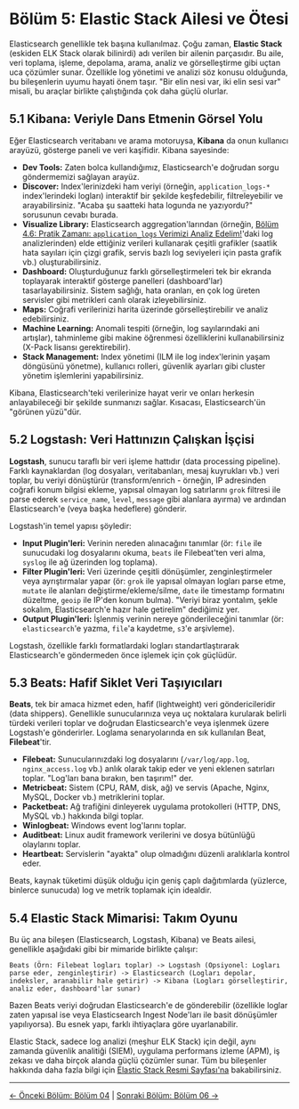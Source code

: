 # Bölüm 5: Elastic Stack Ailesi ve Ötesi

Elasticsearch genellikle tek başına kullanılmaz. Çoğu zaman, **Elastic Stack** (eskiden ELK Stack olarak bilinirdi) adı verilen bir ailenin parçasıdır. Bu aile, veri toplama, işleme, depolama, arama, analiz ve görselleştirme gibi uçtan uca çözümler sunar. Özellikle log yönetimi ve analizi söz konusu olduğunda, bu bileşenlerin uyumu hayati önem taşır. "Bir elin nesi var, iki elin sesi var" misali, bu araçlar birlikte çalıştığında çok daha güçlü olurlar.

## 5.1 Kibana: Veriyle Dans Etmenin Görsel Yolu

Eğer Elasticsearch veritabanı ve arama motoruysa, **Kibana** da onun kullanıcı arayüzü, gösterge paneli ve veri kaşifidir. Kibana sayesinde:

* **Dev Tools:** Zaten bolca kullandığımız, Elasticsearch'e doğrudan sorgu göndermemizi sağlayan arayüz.
* **Discover:** Index'lerinizdeki ham veriyi (örneğin, `application_logs-*` index'lerindeki logları) interaktif bir şekilde keşfedebilir, filtreleyebilir ve arayabilirsiniz. "Acaba şu saatteki hata logunda ne yazıyordu?" sorusunun cevabı burada.
* **Visualize Library:** Elasticsearch aggregation'larından (örneğin, [Bölüm 4.6: Pratik Zamanı: `application_logs` Verimizi Analiz Edelim!](../Textbook/Section04.tr.md#46-pratik-zamanı-application_logs-verimizi-analiz-edelim)'daki log analizlerinden) elde ettiğiniz verileri kullanarak çeşitli grafikler (saatlik hata sayıları için çizgi grafik, servis bazlı log seviyeleri için pasta grafik vb.) oluşturabilirsiniz.
* **Dashboard:** Oluşturduğunuz farklı görselleştirmeleri tek bir ekranda toplayarak interaktif gösterge panelleri (dashboard'lar) tasarlayabilirsiniz. Sistem sağlığı, hata oranları, en çok log üreten servisler gibi metrikleri canlı olarak izleyebilirsiniz.
* **Maps:** Coğrafi verilerinizi harita üzerinde görselleştirebilir ve analiz edebilirsiniz.
* **Machine Learning:** Anomali tespiti (örneğin, log sayılarındaki ani artışlar), tahminleme gibi makine öğrenmesi özelliklerini kullanabilirsiniz (X-Pack lisansı gerektirebilir).
* **Stack Management:** Index yönetimi (ILM ile log index'lerinin yaşam döngüsünü yönetme), kullanıcı rolleri, güvenlik ayarları gibi cluster yönetim işlemlerini yapabilirsiniz.

Kibana, Elasticsearch'teki verilerinize hayat verir ve onları herkesin anlayabileceği bir şekilde sunmanızı sağlar. Kısacası, Elasticsearch'ün "görünen yüzü"dür.

## 5.2 Logstash: Veri Hattınızın Çalışkan İşçisi

**Logstash**, sunucu taraflı bir veri işleme hattıdır (data processing pipeline). Farklı kaynaklardan (log dosyaları, veritabanları, mesaj kuyrukları vb.) veri toplar, bu veriyi dönüştürür (transform/enrich - örneğin, IP adresinden coğrafi konum bilgisi ekleme, yapısal olmayan log satırlarını `grok` filtresi ile parse ederek `service_name`, `level`, `message` gibi alanlara ayırma) ve ardından Elasticsearch'e (veya başka hedeflere) gönderir.

Logstash'in temel yapısı şöyledir:

* **Input Plugin'leri:** Verinin nereden alınacağını tanımlar (ör: `file` ile sunucudaki log dosyalarını okuma, `beats` ile Filebeat'ten veri alma, `syslog` ile ağ üzerinden log toplama).
* **Filter Plugin'leri:** Veri üzerinde çeşitli dönüşümler, zenginleştirmeler veya ayrıştırmalar yapar (ör: `grok` ile yapısal olmayan logları parse etme, `mutate` ile alanları değiştirme/ekleme/silme, `date` ile timestamp formatını düzeltme, `geoip` ile IP'den konum bulma). "Veriyi biraz yontalım, şekle sokalım, Elasticsearch'e hazır hale getirelim" dediğimiz yer.
* **Output Plugin'leri:** İşlenmiş verinin nereye gönderileceğini tanımlar (ör: `elasticsearch`'e yazma, `file`'a kaydetme, `s3`'e arşivleme).

Logstash, özellikle farklı formatlardaki logları standartlaştırarak Elasticsearch'e göndermeden önce işlemek için çok güçlüdür.

## **5.3 Beats: Hafif Siklet Veri Taşıyıcıları**

**Beats**, tek bir amaca hizmet eden, hafif (lightweight) veri göndericileridir (data shippers). Genellikle sunucularınıza veya uç noktalara kurularak belirli türdeki verileri toplar ve doğrudan Elasticsearch'e veya işlenmek üzere Logstash'e gönderirler. Loglama senaryolarında en sık kullanılan Beat, **Filebeat**'tir.

* **Filebeat:** Sunucularınızdaki log dosyalarını (`/var/log/app.log`, `nginx_access.log` vb.) anlık olarak takip eder ve yeni eklenen satırları toplar. "Log'ları bana bırakın, ben taşırım!" der.
* **Metricbeat:** Sistem (CPU, RAM, disk, ağ) ve servis (Apache, Nginx, MySQL, Docker vb.) metriklerini toplar.
* **Packetbeat:** Ağ trafiğini dinleyerek uygulama protokolleri (HTTP, DNS, MySQL vb.) hakkında bilgi toplar.
* **Winlogbeat:** Windows event log'larını toplar.
* **Auditbeat:** Linux audit framework verilerini ve dosya bütünlüğü olaylarını toplar.
* **Heartbeat:** Servislerin "ayakta" olup olmadığını düzenli aralıklarla kontrol eder.

Beats, kaynak tüketimi düşük olduğu için geniş çaplı dağıtımlarda (yüzlerce, binlerce sunucuda) log ve metrik toplamak için idealdir.

## **5.4 Elastic Stack Mimarisi: Takım Oyunu**

Bu üç ana bileşen (Elasticsearch, Logstash, Kibana) ve Beats ailesi, genellikle aşağıdaki gibi bir mimaride birlikte çalışır:

`Beats (Örn: Filebeat logları toplar) -> Logstash (Opsiyonel: Logları parse eder, zenginleştirir) -> Elasticsearch (Logları depolar, indeksler, aranabilir hale getirir) -> Kibana (Logları görselleştirir, analiz eder, dashboard'lar sunar)`

Bazen Beats veriyi doğrudan Elasticsearch'e de gönderebilir (özellikle loglar zaten yapısal ise veya Elasticsearch Ingest Node'ları ile basit dönüşümler yapılıyorsa). Bu esnek yapı, farklı ihtiyaçlara göre uyarlanabilir.

Elastic Stack, sadece log analizi (meşhur ELK Stack) için değil, aynı zamanda güvenlik analitiği (SIEM), uygulama performans izleme (APM), iş zekası ve daha birçok alanda güçlü çözümler sunar. Tüm bu bileşenler hakkında daha fazla bilgi için [Elastic Stack Resmi Sayfası'na](https://www.elastic.co/elastic-stack/) bakabilirsiniz.

---
[<- Önceki Bölüm: Bölüm 04](Section04.tr.md) | [Sonraki Bölüm: Bölüm 06 ->](Section06.tr.md)
